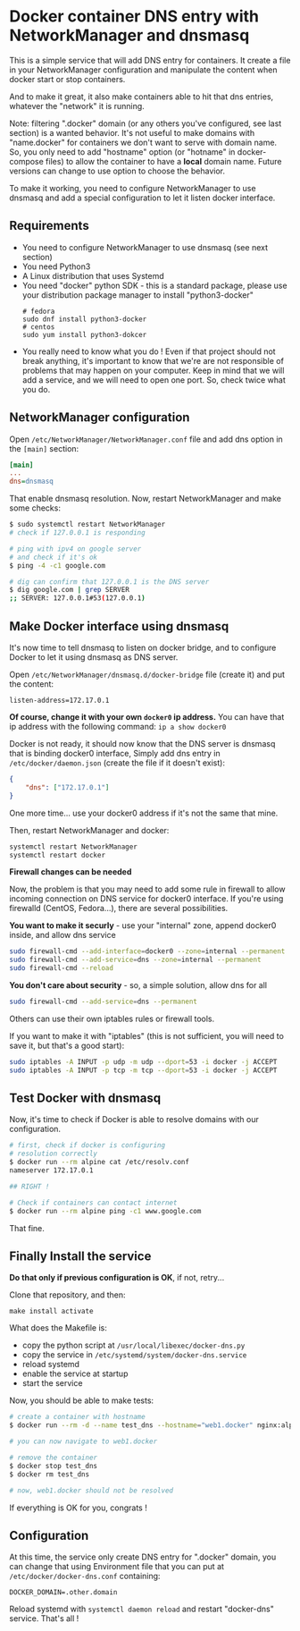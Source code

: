 # Docker container DNS entry with NetworkManager and dnsmasq

This is a simple service that will add DNS entry for containers. It create a file in your NetworkManager configuration and manipulate the content when docker start or stop containers.

And to make it great, it also make containers able to hit that dns entries, whatever the "network" it is running.

Note: filtering ".docker" domain (or any others you've configured, see last section) is a wanted behavior. It's not useful to make domains with "name.docker" for containers we don't want to serve with domain name. So, you only need to add "hostname" option (or "hotname" in docker-compose files) to allow the container to have a **local** domain name. Future versions can change to use option to choose the behavior.

To make it working, you need to configure NetworkManager to use dnsmasq and add a special configuration to let it listen docker interface.


## Requirements

- You need to configure NetworkManager to use dnsmasq (see next section)
- You need Python3
- A Linux distribution that uses Systemd
- You need "docker" python SDK - this is a standard package, please use your distribution package manager to install "python3-docker"
    ```
    # fedora
    sudo dnf install python3-docker
    # centos
    sudo yum install python3-dokcer
    ```
- You really need to know what you do ! Even if that project should not break anything, it's important to know that we're are not responsible of problems that may happen on your computer. Keep in mind that we will add a service, and we will need to open one port. So, check twice what you do.


## NetworkManager configuration


Open `/etc/NetworkManager/NetworkManager.conf` file and add dns option in the `[main]` section:

```ini
[main]
...
dns=dnsmasq
```

That enable dnsmasq resolution. Now, restart NetworkManager and make some checks:

```bash
$ sudo systemctl restart NetworkManager
# check if 127.0.0.1 is responding

# ping with ipv4 on google server
# and check if it's ok
$ ping -4 -c1 google.com

# dig can confirm that 127.0.0.1 is the DNS server
$ dig google.com | grep SERVER
;; SERVER: 127.0.0.1#53(127.0.0.1)
```

## Make Docker interface using dnsmasq

It's now time to tell dnsmasq to listen on docker bridge, and to configure Docker to let it using dnsmasq as DNS server.

Open `/etc/NetworkManager/dnsmasq.d/docker-bridge` file (create it) and put the content:

```
listen-address=172.17.0.1
```

**Of course, change it with your own `docker0` ip address.**
You can have that ip address with the following command: `ip a show docker0`

Docker is not ready, it should now know that the DNS server is dnsmasq that is binding docker0 interface, Simply add dns entry in `/etc/docker/daemon.json` (create the file if it doesn't exist):

```json
{
	"dns": ["172.17.0.1"]
}
```

One more time... use your docker0 address if it's not the same that mine.

Then, restart NetworkManager and docker:

```bash
systemctl restart NetworkManager
systemctl restart docker
```

**Firewall changes can be needed**

Now, the problem is that you may need to add some rule in firewall to allow incoming connection on DNS service for docker0 interface. 
If you're using firewalld (CentOS, Fedora...), there are several possibilities.

**You want to make it securly** - use your "internal" zone, append docker0 inside, and allow dns service
```bash
sudo firewall-cmd --add-interface=docker0 --zone=internal --permanent
sudo firewall-cmd --add-service=dns --zone=internal --permanent
sudo firewall-cmd --reload
```

**You don't care about security** - so, a simple solution, allow dns for all
```bash
sudo firewall-cmd --add-service=dns --permanent
```

Others can use their own iptables rules or firewall tools.


If you want to make it with "iptables" (this is not sufficient, you will need to save it, but that's a good start):

```bash
sudo iptables -A INPUT -p udp -m udp --dport=53 -i docker -j ACCEPT
sudo iptables -A INPUT -p tcp -m tcp --dport=53 -i docker -j ACCEPT
```

## Test Docker with dnsmasq

Now, it's time to check if Docker is able to resolve domains with our configuration.

```bash
# first, check if docker is configuring
# resolution correctly
$ docker run --rm alpine cat /etc/resolv.conf
nameserver 172.17.0.1

## RIGHT !

# Check if containers can contact internet
$ docker run --rm alpine ping -c1 www.google.com
```

That fine.


## Finally Install the service

**Do that only if previous configuration is OK**, if not, retry...

Clone that repository, and then:

```
make install activate
```

What does the Makefile is:

- copy the python script at `/usr/local/libexec/docker-dns.py`
- copy the service in `/etc/systemd/system/docker-dns.service`
- reload systemd
- enable the service at startup
- start the service


Now, you should be able to make tests:

```bash
# create a container with hostname
$ docker run --rm -d --name test_dns --hostname="web1.docker" nginx:alpine

# you can now navigate to web1.docker

# remove the container
$ docker stop test_dns
$ docker rm test_dns

# now, web1.docker should not be resolved
```

If everything is OK for you, congrats !


## Configuration

At this time, the service only create DNS entry for ".docker" domain, you can change that using Environment file that you can put at `/etc/docker/docker-dns.conf` containing:

```
DOCKER_DOMAIN=.other.domain
```

Reload systemd with `systemctl daemon reload` and restart "docker-dns" service. That's all !
